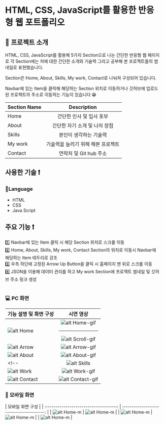# HTML, CSS, JavaScript를 활용한 반응형 웹 포트폴리오

## 📄 프로젝트 소개

HTML, CSS, JavaScript를 활용해 5가지 Section으로 나눈 간단한 반응형 웹 페이지로
각 Section에는 저에 대한 간단한 소개와 기술력 그리고 공부해 본 프로젝트들의 썸네일로 표현했습니다.<br>

Section은 Home, About, Skills, My work, Contact로 나눠져 구성되어 있습니다.<br>

Navbar에 있는 Item을 클릭해 해당하는 Section 위치로 이동하거나 깃허브에 업로드 된 프로젝트의 주소로 이동하는 기능이 있습니다 😁<br>

| Section Name |            Description             |
| :----------- | :--------------------------------: |
| Home         |      간단한 인사 및 입사 포부      |
| About        |   간단한 자기 소개 및 나의 장점    |
| Skills       |       본인이 생각하는 기술력       |
| My work      | 기술력을 늘리기 위해 해본 프로젝트 |
| Contact      |       연락처 및 Git hub 주소       |

## 사용한 기술 ❗

### 💬Language

- HTML
- CSS
- Java Script

## 주요 기능 ❗

1️⃣ Navbar에 있는 Item 클릭 시 해당 Section 위치로 스크롤 이동 <br>
2️⃣ Home, About, Skills, My work, Contact Section의 위치로 이동시 Navbar에 해당하는 Item 테두리로 강조<br>
3️⃣ 우측 하단에 고정된 Arrow Up Button을 클릭 시 홈페이지 맨 위로 스크롤 이동<br>
4️⃣ JSON을 이용해 데이터 관리를 하고 My work Section에 프로젝트 썸네일 및 깃허브 주소 링크 생성<br><br>

### 💻 PC 화면

| 기능 설명 및 화면 구성                              |                                          시연 영상                                           |
| --------------------------------------------------- | :------------------------------------------------------------------------------------------: |
| ![alt Home](/img/readme/Home-description.PNG)       | ![alt Home-gif](/img/readme/home-gif.gif) <hr> ![alt Scroll-gif](/img/readme/scroll-gif.gif) |
| ![alt Arrow](/img/readme/Arrow-description.PNG)     |                         ![alt Arrow-gif](/img/readme/arrow-gif.gif)                          |
| ![alt About](/img/readme/About-description.PNG)     |                         ![alt About-gif](/img/readme/about-gif.gif)                          |
<!-- | ![alt Skills](/img/readme/Skills-description.PNG)   |                                              X                                               | -->
| ![alt Work](/img/readme/Work-description.PNG)       |                          ![alt Work-gif](/img/readme/work-gif.gif)                           |
| ![alt Contact](/img/readme/contact-description.PNG) |                       ![alt Contact-gif](/img/readme/contact-gif.gif)                        |

### 📱 모바일 화면

|            모바일 화면 구성                                                      |
| :------------------------------------: | :--------------------------------------: |
| ![alt Home-m](/img/readme/Home-m.PNG)  |   ![alt Home-m](/img/readme/Nav-m.PNG)   |
| ![alt Home-m](/img/readme/About-m.PNG) | ![alt Home-m](/img/readme/Work-m.PNG)  |
| ![alt Home-m](/img/readme/Contact-m.PNG) |
